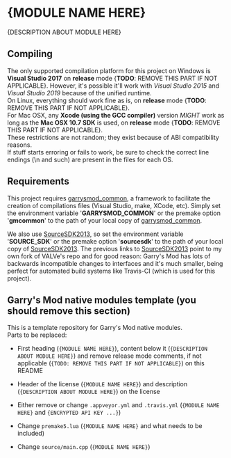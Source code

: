 # {MODULE NAME HERE}

{DESCRIPTION ABOUT MODULE HERE}  

## Compiling

The only supported compilation platform for this project on Windows is **Visual Studio 2017** on **release** mode {**TODO**: REMOVE THIS PART IF NOT APPLICABLE}. However, it's possible it'll work with *Visual Studio 2015* and *Visual Studio 2019* because of the unified runtime.  
On Linux, everything should work fine as is, on **release** mode {**TODO**: REMOVE THIS PART IF NOT APPLICABLE}.  
For Mac OSX, any **Xcode (using the GCC compiler)** version *MIGHT* work as long as the **Mac OSX 10.7 SDK** is used, on **release** mode {**TODO**: REMOVE THIS PART IF NOT APPLICABLE}.  
These restrictions are not random; they exist because of ABI compatibility reasons.  
If stuff starts erroring or fails to work, be sure to check the correct line endings (\n and such) are present in the files for each OS.  

## Requirements

This project requires [garrysmod_common][1], a framework to facilitate the creation of compilations files (Visual Studio, make, XCode, etc). Simply set the environment variable '**GARRYSMOD\_COMMON**' or the premake option '**gmcommon**' to the path of your local copy of [garrysmod_common][1].  

We also use [SourceSDK2013][2], so set the environment variable '**SOURCE_SDK**' or the premake option '**sourcesdk**' to the path of your local copy of [SourceSDK2013][2]. The previous links to [SourceSDK2013][2] point to my own fork of VALVe's repo and for good reason: Garry's Mod has lots of backwards incompatible changes to interfaces and it's much smaller, being perfect for automated build systems like Travis-CI (which is used for this project).  

  [1]: https://github.com/danielga/garrysmod_common
  [2]: https://github.com/danielga/sourcesdk-minimal

## Garry's Mod native modules template (you should remove this section)

This is a template repository for Garry's Mod native modules.  
Parts to be replaced:  

- First heading (`{MODULE NAME HERE}`), content below it (`{DESCRIPTION ABOUT MODULE HERE}`) and remove release mode comments, if not applicable (`{TODO: REMOVE THIS PART IF NOT APPLICABLE}`) on this README

- Header of the license (`{MODULE NAME HERE}`) and description (`{DESCRIPTION ABOUT MODULE HERE}`) on the license

- Either remove or change `.appveyor.yml` and `.travis.yml` (`{MODULE NAME HERE}` and `{ENCRYPTED API KEY ...}`)

- Change `premake5.lua` (`{MODULE NAME HERE}` and what needs to be included)

- Change `source/main.cpp` (`{MODULE NAME HERE}`)
